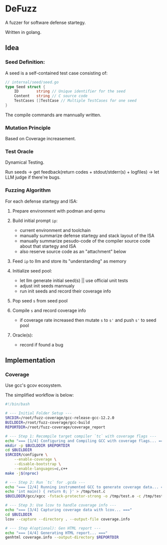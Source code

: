 # DeFuzz

A fuzzer for software defense startegy.

Written in golang.

## Idea

### Seed Definition:

A seed is a self-contained test case consisting of:

```go
// internal/seed/seed.go
type Seed struct {
	ID        string // Unique identifier for the seed
	Content   string // C source code
	TestCases []TestCase // Multiple TestCases for one seed
}
```

The compile commands are mannually written.

### Mutation Principle

Based on Coverage increasement.

### Test Oracle

Dynamical Testing.

Run seeds -> get feedback(return codes + stdout/stderr(s) + logfiles) -> let LLM judge if there're bugs.

### Fuzzing Algorithm

For each defense startegy and ISA:

1. Prepare environment with podman and qemu

2. Build initial prompt `ip`:

   - current environment and toolchain
   - manually summarize defense startegy and stack layout of the ISA
   - manually summarize pesudo-code of the compiler source code about that startegy and ISA
   - also reserve source code as an "attachment" below

3. Feed `ip` to llm and store its "understanding" as memory
   <!-- if llm does't understand your demands, then how to fuzz with llm? -->

4. Initialize seed pool:

   - let llm generate initial seed(s) || use official unit tests
   - adjust init seeds mannualy
   - run init seeds and record their coverage info

5. Pop seed `s` from seed pool

6. Compile `s` and record coverage info

   - if coverage rate increased then mutate `s` to `s'` and push `s'` to seed pool

7. Oracle(s):
   <!-- TODO: May use Multi-armed bandit for mutation later -->
   - record if found a bug

## Implementation

### Coverage

Use gcc's gcov ecosystem.

The simplified workflow is below:

```bash
#!/bin/bash

# --- Initial Folder Setup ---
SRCDIR=/root/fuzz-coverage/gcc-release-gcc-12.2.0
BUILDDIR=/root/fuzz-coverage/gcc-build
REPORTDIR=/root/fuzz-coverage/coverage_report

# --- Step 1: Recompile target compiler `tc` with coverage flags ---
echo "=== [1/4] Configuring and Compiling GCC with coverage flags... ==="
mkdir -p $BUILDDIR $REPORTDIR
cd $BUILDDIR
$SRCDIR/configure \
    --enable-coverage \
    --disable-bootstrap \
    --enable-languages=c,c++
make -j$(nproc)

# --- Step 2: Run `tc` for .gcda ---
echo "=== [2/4] Running instrumented GCC to generate coverage data... ==="
echo 'int main() { return 0; }' > /tmp/test.c
$BUILDDIR/gcc/xgcc -fstack-protector-strong -o /tmp/test.o -c /tmp/test.c

# --- Step 3: Use lcov to handle coverage info ---
echo "=== [3/4] Capturing coverage data with lcov... ==="
cd $BUILDDIR
lcov --capture --directory . --output-file coverage.info

# --- Step 4(optional): Gen HTML report ---
echo "=== [4/4] Generating HTML report... ==="
genhtml coverage.info --output-directory $REPORTDIR
```

<!-- ## Usage

DeFuzz is a command-line tool with multiple subcommands.

### `generate`

This command is used to generate the initial seed pool for a specific ISA and defense strategy.

**Usage:**

```bash
go run ./cmd/defuzz generate --isa <target-isa> --strategy <target-strategy> [flags]
```

**Flags:**

- `--isa`: (Required) Target ISA (e.g., `x86_64`).
- `--strategy`: (Required) Defense strategy (e.g., `stackguard`).
- `-o, --output`: Output directory for seeds (default: `initial_seeds`).
- `-c, --count`: Number of seeds to generate (default: `1`).

**Note:** Before running the generate command, ensure you have set up the fuzzing environment using the provided container script: `./scripts/build-container.sh`

### Seed Storage

The `initial_seeds/` directory stores all data related to a specific fuzzing target (a combination of ISA and defense strategy). This includes the LLM's cached understanding of the target and the individual seeds.

```
initial_seeds/<isa>/<defense_strategy>/
├── understanding.md
└── <id>/
    ├── source.c
    ├── Makefile
    └── run.sh
```

- **`<isa>`**: The target Instruction Set Architecture (e.g., `x86_64`).
- **`<defense_strategy>`**: The defense strategy being fuzzed (e.g., `stackguard`).
- **`understanding.md`**: A cached file containing the LLM's summary and understanding of the initial prompt. This is generated on the first run and reused to save time and API calls.
- **`<id>`**: A directory for each individual seed, containing:
  - **`source.c`**: The C source code for the seed
  - **`Makefile`**: Build instructions and compilation flags
  - **`run.sh`**: Execution script for testing the compiled binary

## Project Structure

The project is structured to separate different logical components of the fuzzer, following standard Go project layout conventions. This makes the codebase easier to understand, maintain, and test.

- **`cmd/defuzz/`**: This is the main entry point for the application. The `main.go` file in this directory is responsible for parsing command-line arguments, handling the different execution modes (`generate` and `fuzz`), and starting the appropriate process.

- **`internal/`**: This directory contains all the core logic of the fuzzer. As it's `internal`, this code is not meant to be imported by other external projects.

  - **`config/`**: Provides a generic way to load configurations (e.g., for the LLM) from YAML files stored in the `configs/` directory. It uses the Viper library to automatically find and parse files by name (e.g., `llm.yaml`) and includes robust error handling for malformed or missing files.
  - **`exec/`**: A low-level utility package that provides robust helper functions for executing external shell commands on the host system.
  - **`vm/`**: Manages the containerized execution environment. It handles creating, starting, and stopping the Podman container. It provides functions to run commands _inside_ the container (for compiling and executing seeds) by using the `exec` package to call `podman exec`.
  - **`llm/`**: Responsible for all interactions with the Large Language Model. It features a modular design with an `LLM` interface to support different providers. The `New()` factory function initializes the client (e.g., `DeepSeekClient`) based on `configs/llm.yaml`, allowing for easy extension and testing. Its duties include processing initial prompts, generating and mutating seeds, and analyzing feedback.
  - **`prompt/`**: Focuses on constructing the detailed initial prompts for the LLM, including environment details and defense strategy summaries.
  - **`seed_executor/`**: Executes a seed within the VM. It prepares the environment, runs the seed's command, and returns the result.
  - **`seed/`**: Defines the data structures for seeds and manages the seed pool (e.g., adding, saving, and loading seeds).
  - **`analysis/`**: Handles the analysis of fuzzing feedback. It will interpret the results of a seed execution to determine if a bug was found.
  - **`report/`**: Handles the saving of buggy seeds and their associated feedback as reports.
  - **`fuzz/`**: Contains the high-level orchestration logic. In `generate` mode, it coordinates `prompt`, `llm`, and `seed` to create the initial seed pool. In `fuzz` mode, it runs the main fuzzing loop, manages the bug count, and determines when to exit.

- **`pkg/`**: Intended for code that can be safely imported and used by external applications. It is currently empty but reserved for future use.

- **`configs/`**: A designated place for configuration files, such as settings for the LLM or different fuzzing targets.

- **`scripts/`**: For storing helper scripts, for instance, to automate builds, run tests, or set up environments.

- **`testdata/`**: Contains sample files and data required for running tests, such as example C/assembly source files.

## Work Flow

- 2025-01-23: Updated documentation to reflect unified seed structure (C + Makefile + run.sh) and removed deprecated seed type parameter.
- 2025-08-01: Updated seed plan to reflect the three seed types.
- 2025-07-31: Created plan for the report module.
- 2025-07-31: Reviewed and updated all module plans. -->
